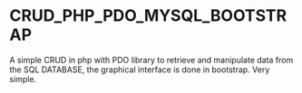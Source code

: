 # CRUD_PHP_PDO_MYSQL_BOOTSTRAP
A simple CRUD in php with PDO library to retrieve and manipulate data from the SQL DATABASE, the graphical interface is done in bootstrap. Very simple.
